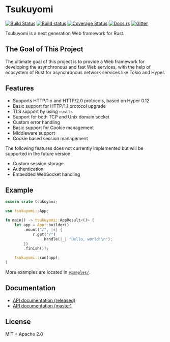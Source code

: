 # Tsukuyomi

[![Build Status](https://travis-ci.org/ubnt-intrepid/tsukuyomi.svg?branch=master)](https://travis-ci.org/ubnt-intrepid/tsukuyomi)
[![Build status](https://ci.appveyor.com/api/projects/status/kf8mx9k8iqfa08oj/branch/master?svg=true)](https://ci.appveyor.com/project/ubnt-intrepid/tsukuyomi/branch/master)
[![Coverage Status](https://coveralls.io/repos/github/ubnt-intrepid/tsukuyomi/badge.svg?branch=master)](https://coveralls.io/github/ubnt-intrepid/tsukuyomi?branch=master)
[![Docs.rs](https://docs.rs/tsukuyomi/badge.svg)](https://docs.rs/tsukuyomi)
[![Gitter](https://badges.gitter.im/ubnt-intrepid/tsukuyomi.svg)](https://gitter.im/ubnt-intrepid/tsukuyomi?utm_source=badge&utm_medium=badge&utm_campaign=pr-badge)

Tsukuyomi is a next generation Web framework for Rust.

## The Goal of This Project

The ultimate goal of this project is to provide a Web framework for developing the asynchronous
and fast Web services, with the help of ecosystem of Rust for asynchronous network services like Tokio and Hyper.

## Features

* Supports HTTP/1.x and HTTP/2.0 protocols, based on Hyper 0.12
* Basic support for HTTP/1.1 protocol upgrade
* TLS support by using `rustls`
* Support for both TCP and Unix domain socket
* Custom error handling
* Basic support for Cookie management
* Middleware support
* Cookie based session management

The following features does not currently implemented but will be supported in the future version:

* Custom session storage
* Authentication
* Embedded WebSocket handling

## Example

```rust
extern crate tsukuyomi;

use tsukuyomi::App;

fn main() -> tsukuyomi::AppResult<()> {
    let app = App::builder()
        .mount("/", |r| {
            r.get("/")
                .handle(|_| "Hello, world!\n");
        })
        .finish()?;

    tsukuyomi::run(app);
}
```

More examples are located in [`examples/`](examples/).

## Documentation

* [API documentation (released)](https://docs.rs/tsukuyomi/*/tsukuyomi)
* [API documentation (master)](https://ubnt-intrepid.github.io/tsukuyomi/tsukuyomi/index.html)

## License
MIT + Apache 2.0
